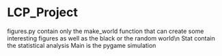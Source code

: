 # LCP_Project

figures.py contain only the make_world function that can create some interesting figures as well as the black or the random world\n
Stat contain the statistical analysis
Main is the pygame simulation
